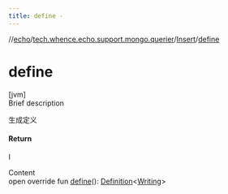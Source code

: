 ```yaml
---
title: define -
---
```

//[echo](../../index.md)/[tech.whence.echo.support.mongo.querier](../index.md)/[Insert](index.md)/[define](define.md)



# define  
[jvm]  
Brief description  


生成定义



#### Return  


I

  
Content  
open override fun [define](define.md)(): [Definition](../../tech.whence.echo.support.mongo.querier.component/-definition/index.md)<[Writing](../../tech.whence.echo.support.mongo.querier.component/-writing/index.md)>  



